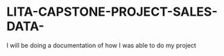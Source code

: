 # LITA-CAPSTONE-PROJECT-SALES-DATA-
I will be doing a documentation of how I was able to do my project

